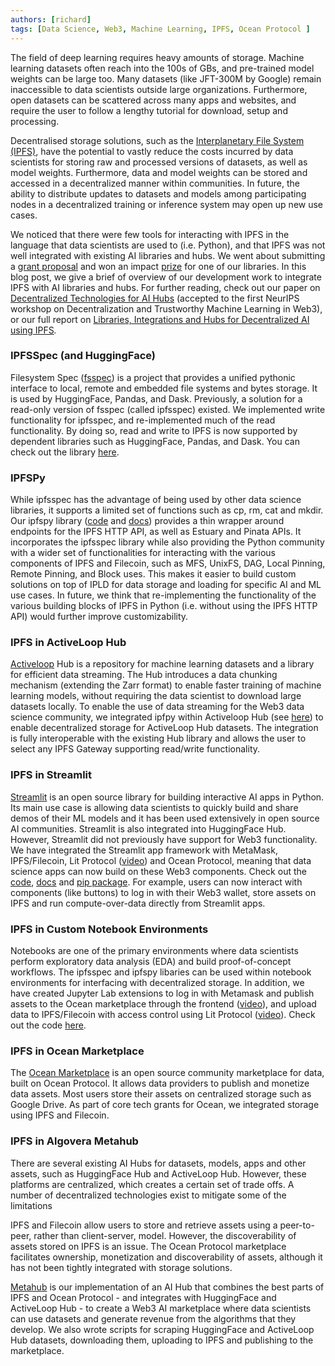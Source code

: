 ```yaml
---
authors: [richard]
tags: [Data Science, Web3, Machine Learning, IPFS, Ocean Protocol ]
---
```


The field of deep learning requires heavy amounts of storage. Machine learning datasets often reach into the 100s of GBs, and pre-trained model weights can be large too. Many datasets (like JFT-300M by Google) remain inaccessible to data scientists outside large organizations. Furthermore, open datasets can be scattered across many apps and websites, and require the user to follow a lengthy tutorial for download, setup and processing. 

<!--truncate-->

Decentralised storage solutions, such as the [Interplanetary File System (IPFS)](https://docs.ipfs.tech/concepts/what-is-ipfs/), have the potential to vastly reduce the costs incurred by data scientists for storing raw and processed versions of datasets, as well as model weights. Furthermore, data and model weights can be stored and accessed in a decentralized manner within communities. In future, the ability to distribute updates to datasets and models among participating nodes in a decentralized training or inference system may open up new use cases.

We noticed that there were few tools for interacting with IPFS in the language that data scientists are used to (i.e. Python), and that IPFS was not well integrated with existing AI libraries and hubs. We went about submitting a [grant proposal](https://github.com/filecoin-project/devgrants/issues/517) and won an impact [prize](https://twitter.com/AlgoveraAI/status/1585955346811564032) for one of our libraries. In this blog post, we give a brief of overview of our development work to integrate IPFS with AI libraries and hubs. For further reading, check out our paper on [Decentralized Technologies for AI Hubs](https://drive.google.com/file/d/1uC_A2_kbcXe5pt7ns9v99Lct0tX6q0MY/view?usp=sharing) (accepted to the first NeurIPS workshop on Decentralization and Trustworthy Machine Learning in Web3), or our full report on [Libraries, Integrations and Hubs for Decentralized AI using IPFS](https://arxiv.org/abs/2210.16651)*.*

### **IPFSSpec (and HuggingFace)**

Filesystem Spec ([fsspec](https://twitter.com/AlgoveraAI/status/1585955346811564032)) is a project that provides a unified pythonic interface to local, remote and embedded file systems and bytes storage. It is used by HuggingFace, Pandas, and Dask. Previously, a solution for a read-only version of fsspec (called ipfsspec) existed. We implemented write functionality for ipfsspec, and re-implemented much of the read functionality. By doing so, read and write to IPFS is now supported by dependent libraries such as HuggingFace, Pandas, and Dask. You can check out the library [here](https://github.com/AlgoveraAI/ipfsspec). 

### **IPFSPy**

While ipfsspec has the advantage of being used by other data science libraries, it supports a limited set of functions such as cp, rm, cat and mkdir. Our ipfspy library ([code]((https://github.com/AlgoveraAI/ipfspy)) and [docs](https://algoveraai.github.io/ipfspy/)) provides a thin wrapper around endpoints for the IPFS HTTP API, as well as Estuary and Pinata APIs. It incorporates the ipfsspec library while also providing the Python community with a wider set of functionalities for interacting with the various components of IPFS and Filecoin, such as MFS, UnixFS, DAG, Local Pinning, Remote Pinning, and Block uses. This makes it easier to build custom solutions on top of IPLD for data storage and loading for specific AI and ML use cases. In future, we think that re-implementing the functionality of the various building blocks of IPFS in Python (i.e. without using the IPFS HTTP API) would further improve customizability. 

### **IPFS in ActiveLoop Hub**

[Activeloop](https://www.activeloop.ai/) Hub is a repository for machine learning datasets and a library for efficient data streaming. The Hub introduces a data chunking mechanism (extending the Zarr format) to enable faster training of machine learning models, without requiring the data scientist to download large datasets locally. To enable the use of data streaming for the Web3 data science community, we integrated ipfpy within Activeloop Hub (see [here](https://github.com/AlgoveraAI/Hub)) to enable decentralized storage for ActiveLoop Hub datasets. The integration is fully interoperable with the existing Hub library and allows the user to select any IPFS Gateway supporting read/write functionality.

### **IPFS in Streamlit**

[Streamlit](https://streamlit.io/) is an open source library for building interactive AI apps in Python. Its main use case is allowing data scientists to quickly build and share demos of their ML models and it has been used extensively in open source AI communities. Streamlit is also integrated into HuggingFace Hub. However, Streamlit did not previously have support for Web3 functionality. We have integrated the Streamlit app framework with MetaMask, IPFS/Filecoin, Lit Protocol ([video](https://www.youtube.com/watch?v=vu1-ARNk514)) and Ocean Protocol, meaning that data science apps can now build on these Web3 components. Check out the [code](https://github.com/AlgoveraAI/streamlit-metamask), [docs](https://docs.algovera.ai/docs/Developer/streamlit) and [pip package](https://pypi.org/project/streamlit-wallet-connect/). For example, users can now interact with components (like buttons) to log in with their Web3 wallet, store assets on IPFS and run compute-over-data directly from Streamlit apps.

### **IPFS in Custom Notebook Environments**

Notebooks are one of the primary environments where data scientists perform exploratory data analysis (EDA) and build proof-of-concept workflows. The ipfsspec and ipfspy libaries can be used within notebook environments for interfacing with decentralized storage. In addition, we have created Jupyter Lab extensions to log in with Metamask and publish assets to the Ocean marketplace through the frontend ([video](https://www.youtube.com/watch?v=sjBYOxeHzG4)), and upload data to IPFS/Filecoin with access control using Lit Protocol ([video](https://www.youtube.com/watch?v=3LsGId6va2U)). Check out the code [here](https://github.com/AlgoveraAI/jupyterlab_extensions).

### **IPFS in Ocean Marketplace**

The [Ocean Marketplace](https://market.oceanprotocol.com/) is an open source community marketplace for data, built on Ocean Protocol. It allows data providers to publish and monetize data assets. Most users store their assets on centralized storage such as Google Drive. As part of core tech grants for Ocean, we integrated storage using IPFS and Filecoin. 

### **IPFS in Algovera Metahub**

There are several existing AI Hubs for datasets, models, apps and other assets, such as HuggingFace Hub and ActiveLoop Hub. However, these platforms are centralized, which creates a certain set of trade offs. A number of decentralized technologies exist to mitigate some of the limitations 

IPFS and Filecoin allow users to store and retrieve assets using a peer-to-peer, rather than client-server, model. However, the discoverability of assets stored on IPFS is an issue. The Ocean Protocol marketplace facilitates ownership, monetization and discoverability of assets, although it has not been tightly integrated with storage solutions. 

[Metahub](https://metahub.algovera.ai/) is our implementation of an AI Hub that combines the best parts of IPFS and Ocean Protocol - and integrates with HuggingFace and ActiveLoop Hub - to create a Web3 AI marketplace where data scientists can use datasets and generate revenue from the algorithms that they develop. We also wrote scripts for scraping HuggingFace and ActiveLoop Hub datasets, downloading them, uploading to IPFS and publishing to the marketplace. 
